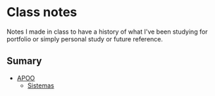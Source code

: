 # Class notes
Notes I made in class to have a history of what I've been studying for portfolio or simply personal study or future reference.

## Sumary

- <a href="https://github.com/akemi-adam/class-notes/tree/main/apoo">APOO</a>
  - <a href="https://github.com/akemi-adam/class-notes/blob/main/apoo/Sistemas.md">Sistemas</a>
